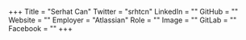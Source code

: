 +++
Title = "Serhat Can"
Twitter = "srhtcn"
LinkedIn = ""
GitHub = ""
Website = ""
Employer = "Atlassian"
Role = ""
Image = ""
GitLab = ""
Facebook = ""
+++
